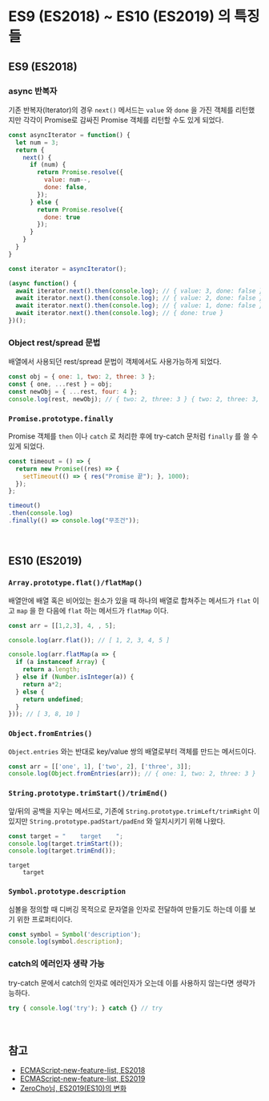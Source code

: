# ES9 (ES2018) ~ ES10 (ES2019) 의 특징들

## ES9 (ES2018)

### async 반복자

기존 반복자(Iterator)의 경우 `next()` 메서드는 `value` 와 `done` 을 가진 객체를 리턴했지만 각각이 Promise로 감싸진 Promise 객체를 리턴할 수도 있게 되었다.

```javascript
const asyncIterator = function() {
  let num = 3;
  return {
    next() {
      if (num) {
        return Promise.resolve({
          value: num--,
          done: false,
        });
      } else {
        return Promise.resolve({ 
          done: true 
        });
      }
    }
  }
}

const iterator = asyncIterator();

(async function() {
  await iterator.next().then(console.log); // { value: 3, done: false }
  await iterator.next().then(console.log); // { value: 2, done: false }
  await iterator.next().then(console.log); // { value: 1, done: false }
  await iterator.next().then(console.log); // { done: true }
})();
```

### Object rest/spread 문법

배열에서 사용되던 rest/spread 문법이 객체에서도 사용가능하게 되었다.

```javascript
const obj = { one: 1, two: 2, three: 3 };
const { one, ...rest } = obj;
const newObj = { ...rest, four: 4 };
console.log(rest, newObj); // { two: 2, three: 3 } { two: 2, three: 3, four: 4 }
```

### `Promise.prototype.finally`

Promise 객체를 `then` 이나 `catch` 로 처리한 후에 try-catch 문처럼 `finally` 를 쓸 수 있게 되었다.

```javascript
const timeout = () => {
  return new Promise((res) => {
    setTimeout(() => { res("Promise 끝"); }, 1000);
  });
};

timeout()
.then(console.log)
.finally(() => console.log("무조건"));
```

<br>

## ES10 (ES2019)

### `Array.prototype.flat()/flatMap()`

배열안에 배열 혹은 비어있는 원소가 있을 때 하나의 배열로 합쳐주는 메서드가 `flat` 이고 `map` 을 한 다음에 `flat` 하는 메서드가 `flatMap` 이다.

```javascript
const arr = [[1,2,3], 4, , 5];

console.log(arr.flat()); // [ 1, 2, 3, 4, 5 ]

console.log(arr.flatMap(a => {
  if (a instanceof Array) {
    return a.length;
  } else if (Number.isInteger(a)) {
    return a*2;
  } else {
    return undefined;
  }
})); // [ 3, 8, 10 ]
```

### `Object.fromEntries()`

`Object.entries` 와는 반대로 key/value 쌍의 배열로부터 객체를 만드는 메서드이다.

```javascript
const arr = [['one', 1], ['two', 2], ['three', 3]];
console.log(Object.fromEntries(arr)); // { one: 1, two: 2, three: 3 }
```

### `String.prototype.trimStart()/trimEnd()`

앞/뒤의 공백을 지우는 메서드로, 기존에 `String.prototype.trimLeft/trimRight` 이 있지만 `String.prototype.padStart/padEnd` 와 일치시키기 위해 나왔다.

```javascript
const target = "    target    ";
console.log(target.trimStart());
console.log(target.trimEnd());
```

```
target
    target
```

### `Symbol.prototype.description`

심볼을 정의할 때 디버깅 목적으로 문자열을 인자로 전달하여 만들기도 하는데 이를 보기 위한 프로퍼티이다.

```javascript
const symbol = Symbol('description');
console.log(symbol.description);
```

### catch의 에러인자 생략 가능

try-catch 문에서 catch의 인자로 에러인자가 오는데 이를 사용하지 않는다면 생략가능하다.

```javascript
try { console.log('try'); } catch {} // try
```

<br>

## 참고

* [ECMAScript-new-feature-list, ES2018](https://github.com/daumann/ECMAScript-new-features-list/blob/master/ES2018.MD)
* [ECMAScript-new-feature-list, ES2019](https://github.com/daumann/ECMAScript-new-features-list/blob/master/ES2019.MD)
* [ZeroCho님, ES2019(ES10)의 변화](https://www.zerocho.com/category/ECMAScript/post/5c909bfe5a8005001ffb3f14)